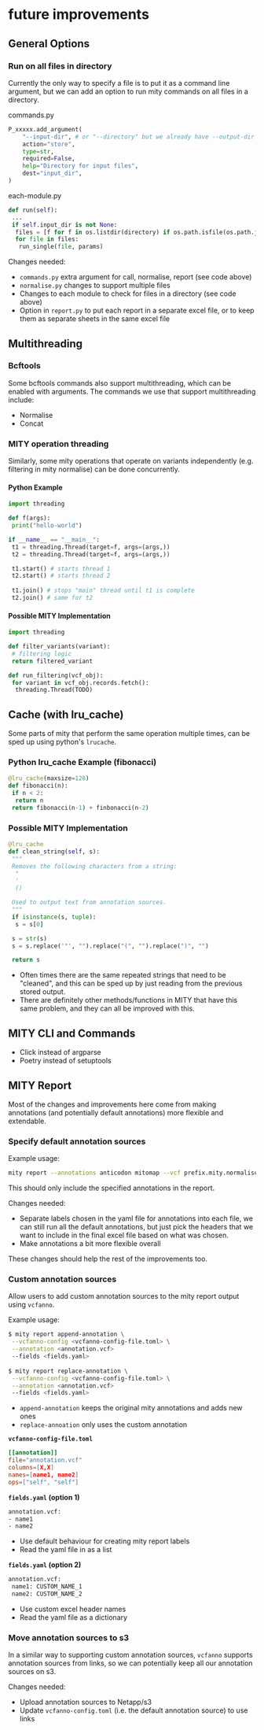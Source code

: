 # future improvements

## General Options

### Run on all files in directory

Currently the only way to specify a file is to put it as a command line argument, but we can add an option to run mity commands on all files in a directory.

commands.py

```python
P_xxxxx.add_argument(
    "--input-dir", # or "--directory" but we already have --output-dir so...
    action="store",
    type=str,
    required=False,
    help="Directory for input files",
    dest="input_dir",
)
```

each-module.py

```python
def run(self):
 ...
 if self.input_dir is not None:
  files = [f for f in os.listdir(directory) if os.path.isfile(os.path.join(directory, f))]
  for file in files:
   run_single(file, params)
```

Changes needed:

- `commands.py` extra argument for call, normalise, report (see code above)
- `normalise.py` changes to support multiple files
- Changes to each module to check for files in a directory (see code above)
- Option in `report.py` to put each report in a separate excel file, or to keep them as separate sheets in the same excel file

## Multithreading

### Bcftools

Some bcftools commands also support multithreading, which can be enabled with arguments. The commands we use that support multithreading include:

- Normalise
- Concat

### MITY operation threading

Similarly, some mity operations that operate on variants independently (e.g. filtering in mity normalise) can be done concurrently.

#### Python Example

```python
import threading

def f(args):
 print("hello-world")

if __name__ == "__main__":
 t1 = threading.Thread(target=f, args=(args,))
 t2 = threading.Thread(target=f, args=(args,))

 t1.start() # starts thread 1
 t2.start() # starts thread 2
 
 t1.join() # stops "main" thread until t1 is complete
 t2.join() # same for t2
```

#### Possible MITY Implementation

```python
import threading

def filter_variants(variant):
 # filtering logic
 return filtered_variant

def run_filtering(vcf_obj):
 for variant in vcf_obj.records.fetch():
  threading.Thread(TODO)
```

## Cache (with lru_cache)

Some parts of mity that perform the same operation multiple times, can be sped up using python's `lrucache`.

### Python lru_cache Example (fibonacci)

```python
@lru_cache(maxsize=128)
def fibonacci(n):
 if n < 2:
  return n
 return fibonacci(n-1) + finbonacci(n-2)
```

### Possible MITY Implementation

```python
@lru_cache
def clean_string(self, s):
 """
 Removes the following characters from a string:
  "
  '
  ()

 Used to output text from annotation sources.
 """
 if isinstance(s, tuple):
  s = s[0]

 s = str(s)
 s = s.replace('"', "").replace("(", "").replace(")", "")

 return s
```

- Often times there are the same repeated strings that need to be "cleaned", and this can be sped up by just reading from the previous stored output.
- There are definitely other methods/functions in MITY that have this same problem, and they can all be improved with this.

## MITY CLI and Commands

- Click instead of argparse
- Poetry instead of setuptools

## MITY Report

Most of the changes and improvements here come from making annotations (and potentially default annotations) more flexible and extendable.

### Specify default annotation sources

Example usage:

```bash
mity report --annotations anticodon mitomap --vcf prefix.mity.normalise.vcf.gz
```

This should only include the specified annotations in the report.

Changes needed:

- Separate labels chosen in the yaml file for annotations into each file, we can still run all the default annotations, but just pick the headers that we want to include in the final excel file based on what was chosen.
- Make annotations a bit more flexible overall

These changes should help the rest of the improvements too.

### Custom annotation sources

Allow users to add custom annotation sources to the mity report output using `vcfanno`.

Example usage:

```bash
$ mity report append-annotation \
 --vcfanno-config <vcfanno-config-file.toml> \
 --annotation <annotation.vcf>
 --fields <fields.yaml>
 
$ mity report replace-annotation \
 --vcfanno-config <vcfanno-config-file.toml> \
 --annotation <annotation.vcf>
 --fields <fields.yaml>
```

- `append-annotation` keeps the original mity annotations and adds new ones
- `replace-annoation` only uses the custom annotation

**`vcfanno-config-file.toml`**

```toml
[[annotation]]
file="annotation.vcf"
columns=[X,X]
names=[name1, name2]
ops=["self", "self"]
```

**`fields.yaml` (option 1)**

```txt
annotation.vcf:
- name1
- name2
```

- Use default behaviour for creating mity report labels
- Read the yaml file in as a list

**`fields.yaml` (option 2)**

```txt
annotation.vcf:
 name1: CUSTOM_NAME_1
 name2: CUSTOM_NAME_2
```

- Use custom excel header names
- Read the yaml file as a dictionary

### Move annotation sources to s3

In a similar way to supporting custom annotation sources, `vcfanno` supports annotation sources from links, so we can potentially keep all our annotation sources on s3.

Changes needed:

- Upload annotation sources to Netapp/s3
- Update `vcfanno-config.toml` (i.e. the default annotation source) to use links
